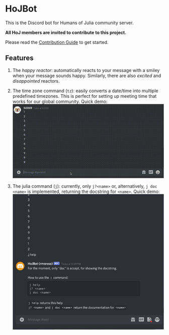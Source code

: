 # HoJBot

This is the Discord bot for Humans of Julia community server.

**All HoJ members are invited to contribute to this project.**

Please read the [Contribution Guide](CONTRIBUTING.md) to get started.

## Features

1. The _happy reactor_: automatically reacts to your message with a smiley when your message sounds happy. Similarly, there are also _excited_ and _disappointed_ reactors.

2. The time zone command (`tz`): easily converts a date/time into multiple predefined timezones. This is perfect for setting up meeting time that works for our global community.
Quick demo:
![tz demo](images/demo.gif)

3. The julia command (`j`): currently, only `j?<name>` or, alternatively, `j doc <name>` is implemented, returning the docstring for `<name>`.
Quick demo:
![j demo](images/j_demo.gif)
